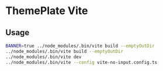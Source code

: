 # ThemePlate Vite

## Usage

```bash
BANNER=true ../node_modules/.bin/vite build --emptyOutDir
../node_modules/.bin/vite build --emptyOutDir
../node_modules/.bin/vite dev
../node_modules/.bin/vite --config vite-no-input.config.ts
```
